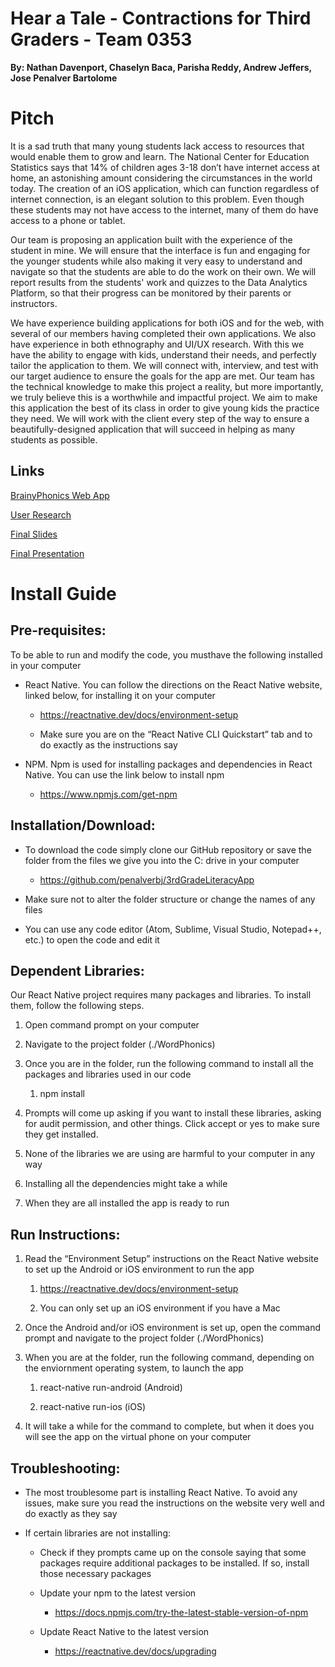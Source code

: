 
# Hear a Tale - Contractions for Third Graders - Team 0353

**By: Nathan Davenport, Chaselyn Baca, Parisha Reddy, Andrew Jeffers, Jose Penalver Bartolome**

# Pitch
It is a sad truth that many young students lack access to resources that would enable them to
grow and learn. The National Center for Education Statistics says that 14% of children ages 3-18
don’t have internet access at home, an astonishing amount considering the circumstances in the
world today. The creation of an iOS application, which can function regardless of internet
connection, is an elegant solution to this problem. Even though these students may not have
access to the internet, many of them do have access to a phone or tablet.

Our team is proposing an application built with the experience of the student in mine. We will
ensure that the interface is fun and engaging for the younger students while also making it very
easy to understand and navigate so that the students are able to do the work on their own. We
will report results from the students' work and quizzes to the Data Analytics Platform, so that
their progress can be monitored by their parents or instructors.

We have experience building applications for both iOS and for the web, with several of our
members having completed their own applications. We also have experience in both ethnography
and UI/UX research. With this we have the ability to engage with kids, understand their needs,
and perfectly tailor the application to them. We will connect with, interview, and test with our
target audience to ensure the goals for the app are met. Our team has the technical knowledge to
make this project a reality, but more importantly, we truly believe this is a worthwhile and
impactful project. We aim to make this application the best of its class in order to give young
kids the practice they need. We will work with the client every step of the way to ensure a
beautifully-designed application that will succeed in helping as many students as possible.

## Links

[BrainyPhonics Web App](https://github.com/BrainyEducation/brainy-phonics-web/)

[User Research](https://drive.google.com/file/d/145v5gGUKHwCh5kbpmZKCSr0bWBaPSv-U/view?usp=sharing)

[Final Slides](https://drive.google.com/file/d/1cOGe1DPx9B4yJCuTKu225v-BBcb1j4Wy/view?usp=sharing)

[Final Presentation](https://drive.google.com/file/d/1XUSOWtu0Lw_NrAJRyWIrruamMJnMic3u/view)

# Install Guide 

## Pre-requisites: 

To be able to run and modify the code, you musthave the following installed in your computer 

* React Native. You can follow the directions on the React Native website, linked below, for installing it on your computer 

    * https://reactnative.dev/docs/environment-setup  

    * Make sure you are on the “React Native CLI Quickstart” tab and to do exactly as the instructions say 

* NPM. Npm is used for installing packages and dependencies in React Native. You can use the link below to install npm 

    * https://www.npmjs.com/get-npm  

## Installation/Download: 

* To download the code simply clone our GitHub repository or save the folder from the files we give you into the C: drive in your computer 

    * https://github.com/penalverbj/3rdGradeLiteracyApp  

* Make sure not to alter the folder structure or change the names of any files 

* You can use any code editor (Atom, Sublime, Visual Studio, Notepad++, etc.) to open the code and edit it 

## Dependent Libraries: 

Our React Native project requires many packages and libraries. To install them, follow the following steps. 

1. Open command prompt on your computer 

1. Navigate to the project folder (./WordPhonics) 

1. Once you are in the folder, run the following command to install all the packages and libraries used in our code 

    1. npm install 

1. Prompts will come up asking if you want to install these libraries, asking for audit permission, and other things. Click accept or yes to make sure they get installed. 

1. None of the libraries we are using are harmful to your computer in any way 

1. Installing all the dependencies might take a while 

1. When they are all installed the app is ready to run 

## Run Instructions: 

1. Read the “Environment Setup” instructions on the React Native website to set up the Android or iOS environment to run the app 

    1. https://reactnative.dev/docs/environment-setup  

    1. You can only set up an iOS environment if you have a Mac 

1. Once the Android and/or iOS environment is set up, open the command prompt and navigate to the project folder (./WordPhonics) 

1. When you are at the folder, run the following command, depending on the enviornment operating system, to launch the app 

    1. react-native run-android (Android) 

    1. react-native run-ios (iOS) 

1. It will take a while for the command to complete, but when it does you will see the app on the virtual phone on your computer 

## Troubleshooting: 

* The most troublesome part is installing React Native. To avoid any issues, make sure you read the instructions on the website very well and do exactly as they say 

* If certain libraries are not installing:  

    * Check if they prompts came up on the console saying that some packages require additional packages to be installed. If so, install those necessary packages 

    * Update your npm to the latest version 

        * https://docs.npmjs.com/try-the-latest-stable-version-of-npm  

    * Update React Native to the latest version 

        * https://reactnative.dev/docs/upgrading  

